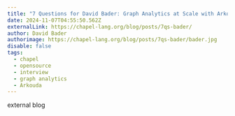 ```yaml
---
title: "7 Questions for David Bader: Graph Analytics at Scale with Arkouda and Chapel"
date: 2024-11-07T04:55:50.562Z
externalLink: https://chapel-lang.org/blog/posts/7qs-bader/
author: David Bader
authorimage: https://chapel-lang.org/blog/posts/7qs-bader/bader.jpg
disable: false
tags:
  - chapel
  - opensource
  - interview
  - graph analytics
  - Arkouda
---
```

external blog